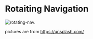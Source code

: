# Rotaiting Navigation

![rotating-nav.](rotating-nav.gif)

pictures are from https://unsplash.com/
